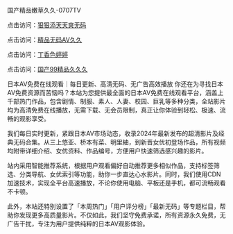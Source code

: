 国产精品嫩草久久-0707TV

点击访问：<a href="https://cfad.pages.dev/">狠狠添天天爽无码</a>

点击访问：<a href="https://gfd-5xg.pages.dev/">精品无码AV久久</a>

点击访问：<a href="https://rtj-3zo.pages.dev/">丁香色婷婷</a>

点击访问：<a href="https://gsd-agv.pages.dev/">国产99精品久久久</a>


日本AV免费在线观看｜每日更新、高清无码、无广告高效播放
你还在为寻找日本AV免费资源而苦恼吗？本站为您提供最全面的日本AV免费在线观看平台，涵盖上千部热门作品，包含剧情、制服、素人、人妻、校园、巨乳等多种分类，全站影片均为高清免费在线播放，无需下载、无会员限制，真正让你体验到轻松、极速、流畅的观影享受。

我们每日实时更新，紧跟日本AV市场动态，收录2024年最新发布的超清影片及经典无码合集。从三上悠亚、桥本有菜、明里紬，到新晋女优初登场作品，所有视频均附带详细介绍、女优资料、作品编号，方便用户快速筛选感兴趣的影片。

站内采用智能推荐系统，根据用户观看偏好自动推荐更多相似作品，支持标签筛选、分类导航、女优索引等功能，助你一步直达心水影片。同时，我们使用CDN加速技术，实现全平台高速播放，不论你使用电脑、平板还是手机，都可流畅观看不卡顿。

此外，本站还特别设置了「本周热门」「用户评分榜」「最新无码」等专题栏目，帮助你发现更多高质量影片。不仅如此，我们坚守免费承诺，所有资源永久免费，无广告干扰，专注为用户提供纯粹的日本AV观影体验。

<span style="display:none;">[Canonical link]( https://github.com/vi20250707/22222 ）</span>

